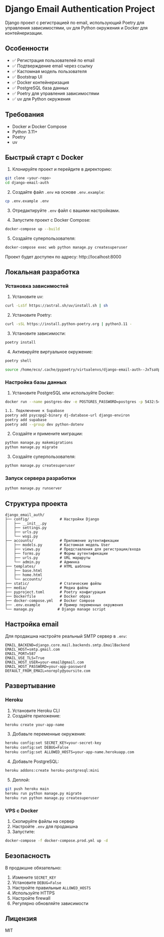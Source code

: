 # Django Email Authentication Project

Django проект с регистрацией по email, использующий Poetry для управления зависимостями, uv для Python окружения и Docker для контейнеризации.

## Особенности

- ✅ Регистрация пользователей по email
- ✅ Подтверждение email через ссылку
- ✅ Кастомная модель пользователя
- ✅ Bootstrap UI
- ✅ Docker контейнеризация
- ✅ PostgreSQL база данных
- ✅ Poetry для управления зависимостями
- ✅ uv для Python окружения

## Требования

- Docker и Docker Compose
- Python 3.11+
- Poetry
- uv

## Быстрый старт с Docker

1. Клонируйте проект и перейдите в директорию:
```bash
git clone <your-repo>
cd django-email-auth
```

2. Создайте файл `.env` на основе `.env.example`:
```bash
cp .env.example .env
```

3. Отредактируйте `.env` файл с вашими настройками.

4. Запустите проект с Docker Compose:
```bash
docker-compose up --build
```

5. Создайте суперпользователя:
```bash
docker-compose exec web python manage.py createsuperuser
```

Проект будет доступен по адресу: http://localhost:8000

## Локальная разработка

### Установка зависимостей

1. Установите uv:
```bash
curl -LsSf https://astral.sh/uv/install.sh | sh
```

2. Установите Poetry:
```bash
curl -sSL https://install.python-poetry.org | python3.11 -
```

3. Установите зависимости:
```bash
poetry install
```

4. Активируйте виртуальное окружение:
```bash
poetry shell

source /home/eco/.cache/pypoetry/virtualenvs/django-email-auth--JxTsaVp-py3.11/bin/activate
```

### Настройка базы данных

1. Установите PostgreSQL или используйте Docker:
```bash
docker run --name postgres-dev -e POSTGRES_PASSWORD=postgres -p 5432:5432 -d postgres:15-alpine

1.1. Подключение к Supabase
poetry add psycopg2-binary dj-database-url django-environ
poetry add supabase
poetry add --group dev python-dotenv
```

2. Создайте и примените миграции:
```bash
python manage.py makemigrations
python manage.py migrate
```

3. Создайте суперпользователя:
```bash
python manage.py createsuperuser
```

### Запуск сервера разработки

```bash
python manage.py runserver
```

## Структура проекта

```
django_email_auth/
├── config/              # Настройки Django
│   ├── __init__.py
│   ├── settings.py
│   ├── urls.py
│   └── wsgi.py
├── accounts/            # Приложение аутентификации
│   ├── models.py        # Кастомная модель User
│   ├── views.py         # Представления для регистрации/входа
│   ├── forms.py         # Формы аутентификации
│   ├── urls.py          # URL маршруты
│   └── admin.py         # Админка
├── templates/           # HTML шаблоны
│   ├── base.html
│   ├── home.html
│   └── accounts/
├── static/              # Статические файлы
├── media/               # Медиа файлы
├── pyproject.toml       # Poetry конфигурация
├── Dockerfile           # Docker образ
├── docker-compose.yml   # Docker Compose
├── .env.example         # Пример переменных окружения
└── manage.py           # Django manage script
```

## Настройка email

Для продакшна настройте реальный SMTP сервер в `.env`:

```env
EMAIL_BACKEND=django.core.mail.backends.smtp.EmailBackend
EMAIL_HOST=smtp.gmail.com
EMAIL_PORT=587
EMAIL_USE_TLS=True
EMAIL_HOST_USER=your-email@gmail.com
EMAIL_HOST_PASSWORD=your-app-password
DEFAULT_FROM_EMAIL=noreply@yoursite.com
```

## Развертывание

### Heroku

1. Установите Heroku CLI
2. Создайте приложение:
```bash
heroku create your-app-name
```

3. Добавьте переменные окружения:
```bash
heroku config:set SECRET_KEY=your-secret-key
heroku config:set DEBUG=False
heroku config:set ALLOWED_HOSTS=your-app-name.herokuapp.com
```

4. Добавьте PostgreSQL:
```bash
heroku addons:create heroku-postgresql:mini
```

5. Деплой:
```bash
git push heroku main
heroku run python manage.py migrate
heroku run python manage.py createsuperuser
```

### VPS с Docker

1. Скопируйте файлы на сервер
2. Настройте `.env` для продакшна
3. Запустите:
```bash
docker-compose -f docker-compose.prod.yml up -d
```

## Безопасность

В продакшне обязательно:

1. Измените `SECRET_KEY`
2. Установите `DEBUG=False`
3. Настройте правильные `ALLOWED_HOSTS`
4. Используйте HTTPS
5. Настройте firewall
6. Регулярно обновляйте зависимости

## Лицензия

MIT